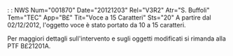  :  : NWS Num="001870" Date="20121203" Rel="V3R2" Atr="S. Buffoli" Tem="TEC" App="B£" Tit="Voce a 15 Caratteri" Sts="20"
A partire dal 02/12/2012, l'oggetto voce è stato portato da 10 a 15 caratteri.

Per maggiori dettagli sull'intervento e sugli oggetti modificati si rimanda alla PTF B£21201A.
